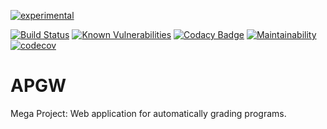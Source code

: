 [![experimental](http://badges.github.io/stability-badges/dist/experimental.svg)](http://github.com/badges/stability-badges)

[![Build Status](https://travis-ci.org/InfiniteCoder/apgw.svg?branch=testing)](https://travis-ci.org/InfiniteCoder/apgw)     [![Known Vulnerabilities](https://snyk.io/test/github/InfiniteCoder/apgw/badge.svg)](https://snyk.io/test/github/InfiniteCoder/apgw) [![Codacy Badge](https://api.codacy.com/project/badge/Grade/d205284a8c554870afe668bd387efbdb)](https://www.codacy.com/app/InfiniteCoder/apgw?utm_source=github.com&amp;utm_medium=referral&amp;utm_content=InfiniteCoder/apgw&amp;utm_campaign=Badge_Grade) [![Maintainability](https://api.codeclimate.com/v1/badges/953923a0414a683bfbf7/maintainability)](https://codeclimate.com/github/InfiniteCoder/apgw/maintainability) [![codecov](https://codecov.io/gh/InfiniteCoder/apgw/branch/testing/graph/badge.svg)](https://codecov.io/gh/InfiniteCoder/apgw) 



# APGW
Mega Project: Web application for automatically grading programs.

